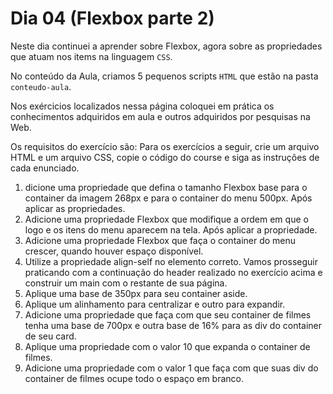 # Dia 04 (Flexbox parte 2)

Neste dia continuei a aprender sobre Flexbox, agora sobre as propriedades que atuam nos items na linguagem `CSS`.

No conteúdo da Aula, criamos 5 pequenos scripts `HTML` que estão na pasta `conteudo-aula`.

Nos exércicios localizados nessa página coloquei em prática os conhecimentos adquiridos em aula e outros adquiridos por pesquisas na Web.

Os requisitos do exercício são:
Para os exercícios a seguir, crie um arquivo HTML e um arquivo CSS, copie o código do course e siga as instruções de cada enunciado.
1. dicione uma propriedade que defina o tamanho Flexbox base para o container da imagem 268px e para o container do menu 500px. Após aplicar as propriedades.
2. Adicione uma propriedade Flexbox que modifique a ordem em que o logo e os itens do menu aparecem na tela. Após aplicar a propriedade.
3. Adicione uma propriedade Flexbox que faça o container do menu crescer, quando houver espaço disponível.
4. Utilize a propriedade align-self no elemento correto.
Vamos prosseguir praticando com a continuação do header realizado no exercício acima e construir um main com o restante de sua página.
5. Aplique uma base de 350px para seu container aside.
6. Aplique um alinhamento para centralizar e outro para expandir.
7. Adicione uma propriedade que faça com que seu container de filmes tenha uma base de 700px e outra base de 16% para as div do container de seu card.
8. Aplique uma propriedade com o valor 10 que expanda o container de filmes.
9. Adicione uma propriedade com o valor 1 que faça com que suas div do container de filmes ocupe todo o espaço em branco.
